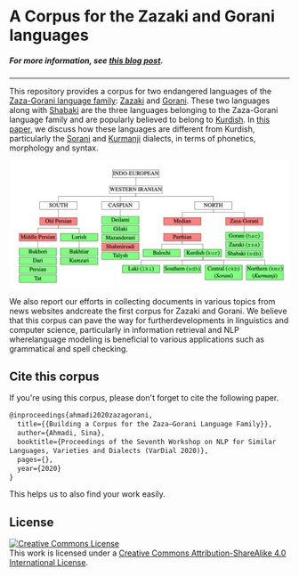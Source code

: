# A Corpus for the Zazaki and Gorani languages
##### For more information, see [this blog post](https://sinaahmadi.github.io/resources/zzahaccorpus.html).
---

This repository provides a corpus for two endangered languages of the [Zaza-Gorani language family](https://en.wikipedia.org/wiki/Zaza%E2%80%93Gorani_languages): [Zazaki](https://en.wikipedia.org/wiki/Zaza%E2%80%93Gorani_languages) and [Gorani](https://en.wikipedia.org/wiki/Gorani_language). These two languages along with [Shabaki](https://en.wikipedia.org/wiki/Shabaki_language) are the three languages belonging to the Zaza-Gorani language family and are popularly believed to belong to [Kurdish](https://en.wikipedia.org/wiki/Kurdish_languages). In [this paper](https://sinaahmadi.github.io/docs/articles/ahmadi2020zazagorani.pdf), we discuss how these languages are different from Kurdish, particularly the [Sorani](https://en.wikipedia.org/wiki/Sorani) and [Kurmanji](https://en.wikipedia.org/wiki/Kurmanji) dialects, in terms of phonetics, morphology and syntax.

![alt text](Zaza-Gorani-languages.png "Zazaki and Gorani languages within the Indo-European language family")

We also report our efforts in collecting documents in various topics from news websites andcreate the first corpus for Zazaki and Gorani.  We believe that this corpus can pave the way for furtherdevelopments in linguistics and computer science, particularly in information retrieval and NLP wherelanguage modeling is beneficial to various applications such as grammatical and spell checking.

## Cite this corpus
If you're using this corpus, please don't forget to cite the following paper. 

	@inproceedings{ahmadi2020zazagorani,
	  title={{Building a Corpus for the Zaza–Gorani Language Family}},
	  author={Ahmadi, Sina},
	  booktitle={Proceedings of the Seventh Workshop on NLP for Similar Languages, Varieties and Dialects (VarDial 2020)},
	  pages={},
	  year={2020}
	}

This helps us to also find your work easily.

## License

<a rel="license" href="http://creativecommons.org/licenses/by-sa/4.0/"><img alt="Creative Commons License" style="border-width:0" src="https://i.creativecommons.org/l/by-sa/4.0/88x31.png" /></a><br />This work is licensed under a <a rel="license" href="http://creativecommons.org/licenses/by-sa/4.0/">Creative Commons Attribution-ShareAlike 4.0 International License</a>.